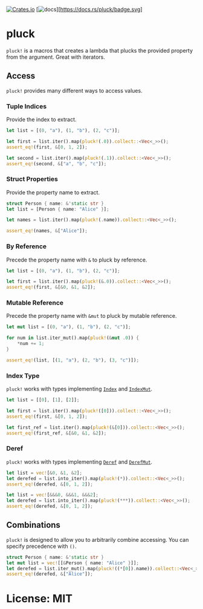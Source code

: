 [![Crates.io](https://img.shields.io/crates/v/pluck.svg)](https://crates.io/crates/pluck)
[![docs](https://docs.rs/mio/badge.svg)][https://docs.rs/pluck/badge.svg]

# pluck

`pluck!` is a macros that creates a lambda that plucks the provided
property from the argument. Great with iterators.

## Access

`pluck!` provides many different ways to access values.

### Tuple Indices

Provide the index to extract.

```rust
let list = [(0, "a"), (1, "b"), (2, "c")];

let first = list.iter().map(pluck!(.0)).collect::<Vec<_>>();
assert_eq!(first, &[0, 1, 2]);

let second = list.iter().map(pluck!(.1)).collect::<Vec<_>>();
assert_eq!(second, &["a", "b", "c"]);
```

### Struct Properties

Provide the property name to extract.

```rust
struct Person { name: &'static str }
let list = [Person { name: "Alice" }];

let names = list.iter().map(pluck!(.name)).collect::<Vec<_>>();

assert_eq!(names, &["Alice"]);
```

### By Reference

Precede the property name with `&` to pluck by reference.

```rust
let list = [(0, "a"), (1, "b"), (2, "c")];

let first = list.iter().map(pluck!(&.0)).collect::<Vec<_>>();
assert_eq!(first, &[&0, &1, &2]);
```

### Mutable Reference

Precede the property name with `&mut` to pluck by mutable reference.

```rust
let mut list = [(0, "a"), (1, "b"), (2, "c")];

for num in list.iter_mut().map(pluck!(&mut .0)) {
    *num += 1;
}

assert_eq!(list, [(1, "a"), (2, "b"), (3, "c")]);
```

### Index Type

`pluck!` works with types implementing [`Index`](std::ops::Index) and
[`IndexMut`](std::ops::IndexMut).

```rust
let list = [[0], [1], [2]];

let first = list.iter().map(pluck!([0])).collect::<Vec<_>>();
assert_eq!(first, &[0, 1, 2]);

let first_ref = list.iter().map(pluck!(&[0])).collect::<Vec<_>>();
assert_eq!(first_ref, &[&0, &1, &2]);
```

### Deref

`pluck!` works with types implementing [`Deref`](std::ops::Deref) and
[`DerefMut`](std::ops::DerefMut).

```rust
let list = vec![&0, &1, &2];
let derefed = list.into_iter().map(pluck!(*)).collect::<Vec<_>>();
assert_eq!(derefed, &[0, 1, 2]);

let list = vec![&&&0, &&&1, &&&2];
let derefed = list.into_iter().map(pluck!(***)).collect::<Vec<_>>();
assert_eq!(derefed, &[0, 1, 2]);
```

## Combinations

`pluck!` is designed to allow you to arbitrarily combine accessing. You
can specify precedence with `()`.

```rust
struct Person { name: &'static str }
let mut list = vec![[&Person { name: "Alice" }]];
let derefed = list.iter_mut().map(pluck!((*[0]).name)).collect::<Vec<_>>();
assert_eq!(derefed, &["Alice"]);
```

# License: MIT
